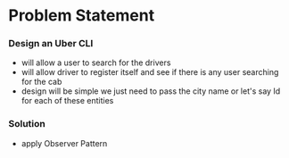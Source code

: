 # Problem Statement

### Design an Uber CLI 
- will allow a user to search for the drivers
- will allow driver to register itself and see if there is any user searching 
  for the cab
- design will be simple we just need to pass the city name or let's say Id 
  for each of these entities

### Solution
- apply Observer Pattern
